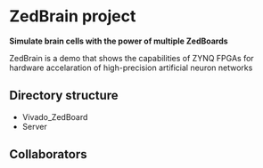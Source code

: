 # ZedBrain project 

**Simulate brain cells with the power of multiple ZedBoards**

ZedBrain is a demo that shows the capabilities of ZYNQ FPGAs for hardware accelaration of high-precision artificial neuron networks

## Directory structure
- Vivado_ZedBoard
- Server

## Collaborators

